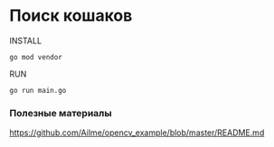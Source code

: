 # Поиск кошаков

INSTALL

    go mod vendor
    
RUN

    go run main.go

### Полезные материалы

https://github.com/Ailme/opencv_example/blob/master/README.md